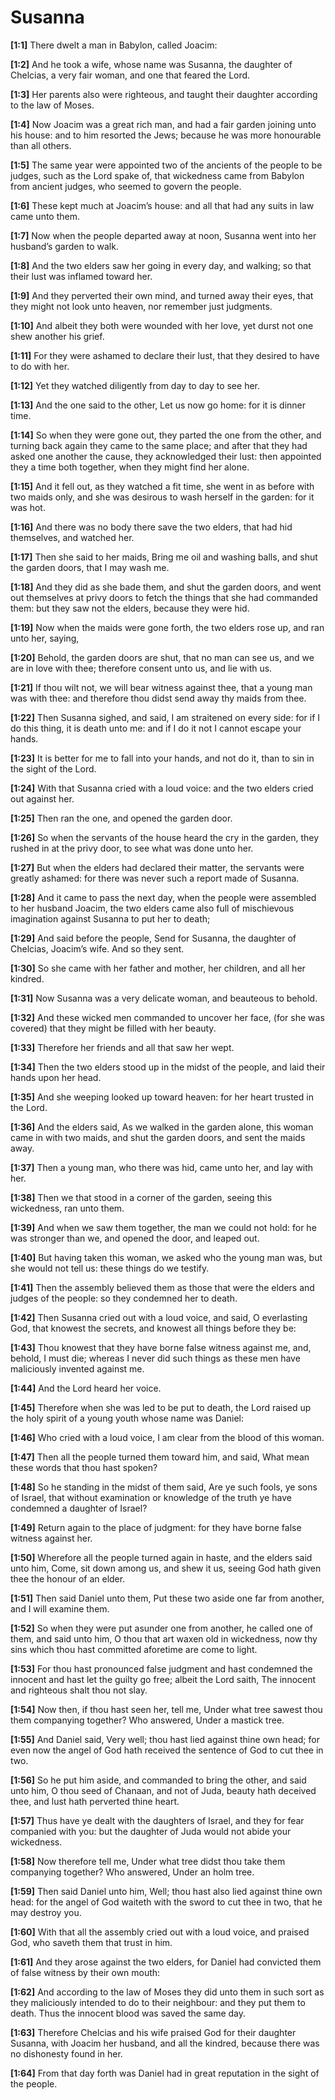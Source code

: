 # Susanna

**[1:1]** There dwelt a man in Babylon, called Joacim:

**[1:2]** And he took a wife, whose name was Susanna, the daughter of Chelcias, a very fair woman, and one that feared the Lord.

**[1:3]** Her parents also were righteous, and taught their daughter according to the law of Moses.

**[1:4]** Now Joacim was a great rich man, and had a fair garden joining unto his house: and to him resorted the Jews; because he was more honourable than all others.

**[1:5]** The same year were appointed two of the ancients of the people to be judges, such as the Lord spake of, that wickedness came from Babylon from ancient judges, who seemed to govern the people.

**[1:6]** These kept much at Joacim’s house: and all that had any suits in law came unto them.

**[1:7]** Now when the people departed away at noon, Susanna went into her husband’s garden to walk.

**[1:8]** And the two elders saw her going in every day, and walking; so that their lust was inflamed toward her.

**[1:9]** And they perverted their own mind, and turned away their eyes, that they might not look unto heaven, nor remember just judgments.

**[1:10]** And albeit they both were wounded with her love, yet durst not one shew another his grief.

**[1:11]** For they were ashamed to declare their lust, that they desired to have to do with her.

**[1:12]** Yet they watched diligently from day to day to see her.

**[1:13]** And the one said to the other, Let us now go home: for it is dinner time.

**[1:14]** So when they were gone out, they parted the one from the other, and turning back again they came to the same place; and after that they had asked one another the cause, they acknowledged their lust: then appointed they a time both together, when they might find her alone.

**[1:15]** And it fell out, as they watched a fit time, she went in as before with two maids only, and she was desirous to wash herself in the garden: for it was hot.

**[1:16]** And there was no body there save the two elders, that had hid themselves, and watched her.

**[1:17]** Then she said to her maids, Bring me oil and washing balls, and shut the garden doors, that I may wash me.

**[1:18]** And they did as she bade them, and shut the garden doors, and went out themselves at privy doors to fetch the things that she had commanded them: but they saw not the elders, because they were hid.

**[1:19]** Now when the maids were gone forth, the two elders rose up, and ran unto her, saying,

**[1:20]** Behold, the garden doors are shut, that no man can see us, and we are in love with thee; therefore consent unto us, and lie with us.

**[1:21]** If thou wilt not, we will bear witness against thee, that a young man was with thee: and therefore thou didst send away thy maids from thee.

**[1:22]** Then Susanna sighed, and said, I am straitened on every side: for if I do this thing, it is death unto me: and if I do it not I cannot escape your hands.

**[1:23]** It is better for me to fall into your hands, and not do it, than to sin in the sight of the Lord.

**[1:24]** With that Susanna cried with a loud voice: and the two elders cried out against her.

**[1:25]** Then ran the one, and opened the garden door.

**[1:26]** So when the servants of the house heard the cry in the garden, they rushed in at the privy door, to see what was done unto her.

**[1:27]** But when the elders had declared their matter, the servants were greatly ashamed: for there was never such a report made of Susanna.

**[1:28]** And it came to pass the next day, when the people were assembled to her husband Joacim, the two elders came also full of mischievous imagination against Susanna to put her to death;

**[1:29]** And said before the people, Send for Susanna, the daughter of Chelcias, Joacim’s wife. And so they sent.

**[1:30]** So she came with her father and mother, her children, and all her kindred.

**[1:31]** Now Susanna was a very delicate woman, and beauteous to behold.

**[1:32]** And these wicked men commanded to uncover her face, (for she was covered) that they might be filled with her beauty.

**[1:33]** Therefore her friends and all that saw her wept.

**[1:34]** Then the two elders stood up in the midst of the people, and laid their hands upon her head.

**[1:35]** And she weeping looked up toward heaven: for her heart trusted in the Lord.

**[1:36]** And the elders said, As we walked in the garden alone, this woman came in with two maids, and shut the garden doors, and sent the maids away.

**[1:37]** Then a young man, who there was hid, came unto her, and lay with her.

**[1:38]** Then we that stood in a corner of the garden, seeing this wickedness, ran unto them.

**[1:39]** And when we saw them together, the man we could not hold: for he was stronger than we, and opened the door, and leaped out.

**[1:40]** But having taken this woman, we asked who the young man was, but she would not tell us: these things do we testify.

**[1:41]** Then the assembly believed them as those that were the elders and judges of the people: so they condemned her to death.

**[1:42]** Then Susanna cried out with a loud voice, and said, O everlasting God, that knowest the secrets, and knowest all things before they be:

**[1:43]** Thou knowest that they have borne false witness against me, and, behold, I must die; whereas I never did such things as these men have maliciously invented against me.

**[1:44]** And the Lord heard her voice.

**[1:45]** Therefore when she was led to be put to death, the Lord raised up the holy spirit of a young youth whose name was Daniel:

**[1:46]** Who cried with a loud voice, I am clear from the blood of this woman.

**[1:47]** Then all the people turned them toward him, and said, What mean these words that thou hast spoken?

**[1:48]** So he standing in the midst of them said, Are ye such fools, ye sons of Israel, that without examination or knowledge of the truth ye have condemned a daughter of Israel?

**[1:49]** Return again to the place of judgment: for they have borne false witness against her.

**[1:50]** Wherefore all the people turned again in haste, and the elders said unto him, Come, sit down among us, and shew it us, seeing God hath given thee the honour of an elder.

**[1:51]** Then said Daniel unto them, Put these two aside one far from another, and I will examine them.

**[1:52]** So when they were put asunder one from another, he called one of them, and said unto him, O thou that art waxen old in wickedness, now thy sins which thou hast committed aforetime are come to light.

**[1:53]** For thou hast pronounced false judgment and hast condemned the innocent and hast let the guilty go free; albeit the Lord saith, The innocent and righteous shalt thou not slay.

**[1:54]** Now then, if thou hast seen her, tell me, Under what tree sawest thou them companying together? Who answered, Under a mastick tree.

**[1:55]** And Daniel said, Very well; thou hast lied against thine own head; for even now the angel of God hath received the sentence of God to cut thee in two.

**[1:56]** So he put him aside, and commanded to bring the other, and said unto him, O thou seed of Chanaan, and not of Juda, beauty hath deceived thee, and lust hath perverted thine heart.

**[1:57]** Thus have ye dealt with the daughters of Israel, and they for fear companied with you: but the daughter of Juda would not abide your wickedness.

**[1:58]** Now therefore tell me, Under what tree didst thou take them companying together? Who answered, Under an holm tree.

**[1:59]** Then said Daniel unto him, Well; thou hast also lied against thine own head: for the angel of God waiteth with the sword to cut thee in two, that he may destroy you.

**[1:60]** With that all the assembly cried out with a loud voice, and praised God, who saveth them that trust in him.

**[1:61]** And they arose against the two elders, for Daniel had convicted them of false witness by their own mouth:

**[1:62]** And according to the law of Moses they did unto them in such sort as they maliciously intended to do to their neighbour: and they put them to death. Thus the innocent blood was saved the same day.

**[1:63]** Therefore Chelcias and his wife praised God for their daughter Susanna, with Joacim her husband, and all the kindred, because there was no dishonesty found in her.

**[1:64]** From that day forth was Daniel had in great reputation in the sight of the people.
